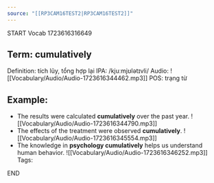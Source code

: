 ```yaml
---
source: "[[RP3CAM16TEST2|RP3CAM16TEST2]]"
---
```

START
Vocab
1723616316649
## Term: cumulatively
Definition: tích lũy, tổng hợp lại
IPA: /kjuːmjʊlətɪvli/
Audio: ![[Vocabulary/Audio/Audio-1723616344462.mp3]]
POS: trạng từ
## Example:
- The results were calculated **cumulatively** over the past year.
    ![[Vocabulary/Audio/Audio-1723616344790.mp3]] 
- The effects of the treatment were observed **cumulatively**.
     ![[Vocabulary/Audio/Audio-1723616345554.mp3]]
- The knowledge in **psychology cumulatively** helps us understand human behavior.
     ![[Vocabulary/Audio/Audio-1723616346252.mp3]] 
Tags:

END

